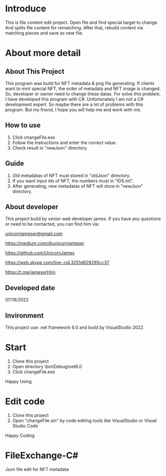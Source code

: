 # Introduce

This is file content edit project. 
Open file and find special target to change. 
And splits file content for rematching.
After that, rebuild content via matching pieces and save as new file.

# About more detail

## About This Project

This program was build for NFT metadata & png file generating.
If clients want to mint special NFT, the order of metadata and NFT image is changed.
So, developer or owner need to change these datas.
For solve this problem, I have developed this program with C#.
Unfortunately I am not a C# development expert.
So maybe there are a lot of problems with this program.
But my friend, I hope you will help me and work with me.

## How to use

1. Click changeFile.exe
2. Follow the instructions and enter the correct value.
3. Check result in "newJson" directory.

## Guide 

1. Old metadatas of NFT must stored in "oldJson" directory.
2. If you want input ids of NFT, the numbers must in "IDS.txt".
3. After generating, new metadatas of NFT will store in "newJson" directory.

## About developer

This project build by senior web developer james.
If you have any questions or need to be contacted, you can find him via:

unicornjameser@gmail.com

https://medium.com/@unicornjameser

https://github.com/UnicornJames

https://web.skype.com/live:.cid.3251d629295cc37

https://t.me/jameserHiro

## Developed date

07/19/2022

## Invironment

This project use .net framework 6.0 and build by VisualStudio 2022.

# Start

1. Clone this project
2. Open directory \bin\Debug\net6.0
3. Click changeFile.exe

Happy Using

# Edit code

1. Clone this project
2. Open "changeFile.sln" by code editing tools like VisualStudio or Visual Studio Code

Happy Coding

# FileExchange-C#

Json file edit for NFT metadata
